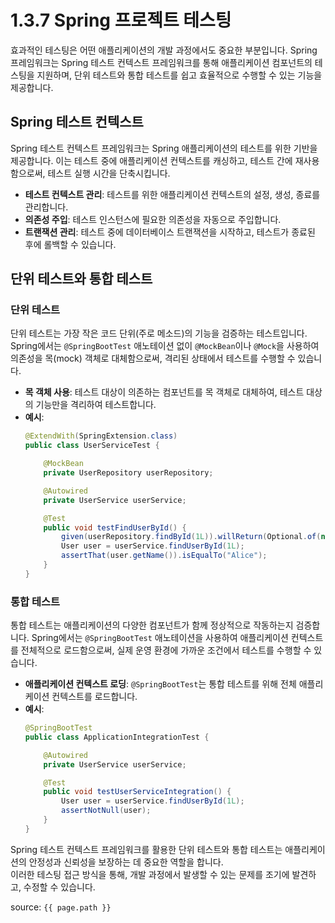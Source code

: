 # 1.3.7 Spring 프로젝트 테스팅

효과적인 테스팅은 어떤 애플리케이션의 개발 과정에서도 중요한 부분입니다. Spring 프레임워크는 Spring 테스트 컨텍스트 프레임워크를 통해 애플리케이션 컴포넌트의 테스팅을 지원하며, 단위 테스트와 통합 테스트를 쉽고 효율적으로 수행할 수 있는 기능을 제공합니다.

## Spring 테스트 컨텍스트

Spring 테스트 컨텍스트 프레임워크는 Spring 애플리케이션의 테스트를 위한 기반을 제공합니다. 이는 테스트 중에 애플리케이션 컨텍스트를 캐싱하고, 테스트 간에 재사용함으로써, 테스트 실행 시간을 단축시킵니다.

- **테스트 컨텍스트 관리**: 테스트를 위한 애플리케이션 컨텍스트의 설정, 생성, 종료를 관리합니다.
- **의존성 주입**: 테스트 인스턴스에 필요한 의존성을 자동으로 주입합니다.
- **트랜잭션 관리**: 테스트 중에 데이터베이스 트랜잭션을 시작하고, 테스트가 종료된 후에 롤백할 수 있습니다.

## 단위 테스트와 통합 테스트

### 단위 테스트

단위 테스트는 가장 작은 코드 단위(주로 메소드)의 기능을 검증하는 테스트입니다. Spring에서는 `@SpringBootTest` 애노테이션 없이 `@MockBean`이나 `@Mock`을 사용하여 의존성을 목(mock) 객체로 대체함으로써, 격리된 상태에서 테스트를 수행할 수 있습니다.

- **목 객체 사용**: 테스트 대상이 의존하는 컴포넌트를 목 객체로 대체하여, 테스트 대상의 기능만을 격리하여 테스트합니다.
- **예시**:
  ```java
  @ExtendWith(SpringExtension.class)
  public class UserServiceTest {

      @MockBean
      private UserRepository userRepository;

      @Autowired
      private UserService userService;

      @Test
      public void testFindUserById() {
          given(userRepository.findById(1L)).willReturn(Optional.of(new User("Alice")));
          User user = userService.findUserById(1L);
          assertThat(user.getName()).isEqualTo("Alice");
      }
  }
  ```

### 통합 테스트

통합 테스트는 애플리케이션의 다양한 컴포넌트가 함께 정상적으로 작동하는지 검증합니다. Spring에서는 `@SpringBootTest` 애노테이션을 사용하여 애플리케이션 컨텍스트를 전체적으로 로드함으로써, 실제 운영 환경에 가까운 조건에서 테스트를 수행할 수 있습니다.

- **애플리케이션 컨텍스트 로딩**: `@SpringBootTest`는 통합 테스트를 위해 전체 애플리케이션 컨텍스트를 로드합니다.
- **예시**:
  ```java
  @SpringBootTest
  public class ApplicationIntegrationTest {

      @Autowired
      private UserService userService;

      @Test
      public void testUserServiceIntegration() {
          User user = userService.findUserById(1L);
          assertNotNull(user);
      }
  }
  ```

Spring 테스트 컨텍스트 프레임워크를 활용한 단위 테스트와 통합 테스트는 애플리케이션의 안정성과 신뢰성을 보장하는 데 중요한 역할을 합니다. <br>이러한 테스팅 접근 방식을 통해, 개발 과정에서 발생할 수 있는 문제를 조기에 발견하고, 수정할 수 있습니다.

source: `{{ page.path }}`
